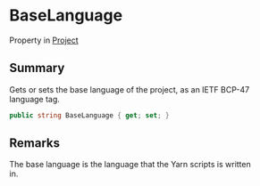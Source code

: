 # BaseLanguage

Property in [Project](yarn.compiler.project.md)

## Summary

Gets or sets the base language of the project, as an IETF BCP-47\
language tag.

```csharp
public string BaseLanguage { get; set; }
```

## Remarks

The base language is the language that the Yarn scripts is written\
in.
